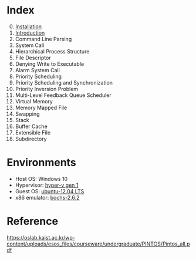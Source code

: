 # Index
0. [Installation](./00-installation.md)
1. [Introduction](./01-Introduction.md)
2. Command Line Parsing
3. System Call
4. Hierarchical Process Structure
5. File Descriptor
6. Denying Write to Executable
7. Alarm System Call
8. Priority Scheduling
9. Priority Scheduling and Synchronization
10. Priority Inversion Problem
11. Multi-Level Feedback Queue Scheduler
12. Virtual Memory
13. Memory Mapped File
14. Swapping
15. Stack
16. Buffer Cache
17. Extensible File
18. Subdirectory


# Environments
* Host OS: Windows 10
* Hypervisor: [hyper-v gen 1](https://en.wikipedia.org/wiki/Hyper-V)
* Guest OS: [ubuntu-12.04 LTS](https://old-releases.ubuntu.com/releases/12.04/ubuntu-12.04-desktop-i386.iso)
* x86 emulator: [bochs-2.6.2](https://en.wikipedia.org/wiki/Bochs)


# Reference
https://oslab.kaist.ac.kr/wp-content/uploads/esos_files/courseware/undergraduate/PINTOS/Pintos_all.pdf